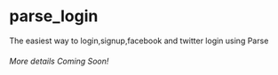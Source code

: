 # parse_login
The easiest way to login,signup,facebook and twitter login using Parse


######  More details Coming Soon!
